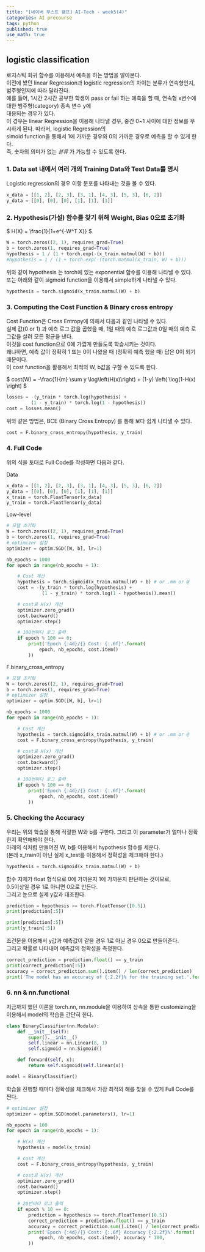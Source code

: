 ```yaml
---
title: "[네이버 부스트 캠프] AI-Tech - week5(4)"
categories: AI precourse
tags: python
published: true
use_math: true
---
```


## logistic classification

로지스틱 회귀 함수를 이용해서 예측을 하는 방법을 알아본다.  
이전에 봤던 linear Regression과 logistic regression의 차이는 분류가 연속형인지, 범주형인지에 따라 달라진다.  
예를 들어, 1시간 2시간 공부한 학생이 pass or fail 하는 예측을 할 때, 연속형 x변수에 대한 범주형(category) 종속 변수 y에  
대응되는 경우가 있다.  
이 경우는 linear Regression을 이용해 나타낼 경우, 중간 0~1 사이에 대한 정보를 무시하게 된다. 따라서, logistic Regression의  
simoid function을 통해서 1에 가까운 경우와 0의 가까운 경우로 예측을 할 수 있게 한다.  
즉, 숫자의 의미가 없는 _분류_ 가 가능할 수 있도록 한다.  

### 1. Data set 내에서 여러 개의 Training Data와 Test Data를 명시

  Logistic regression의 경우 이항 분포를 나타내는 것을 볼 수 있다.  

  ```python
  x_data = [[1, 2], [2, 3], [3, 1], [4, 3], [5, 3], [6, 2]]
  y_data = [[0], [0], [0], [1], [1], [1]]
  ```

### 2. Hypothesis(가설) 함수를 찾기 위해 Weight, Bias 0으로 초기화
  
  $ H(X) = \frac{1}{1+e^{-W^T X}} $

  ```python
  W = torch.zeros((2, 1), requires_grad=True)
  b = torch.zeros(1, requires_grad=True)
  hypothesis = 1 / (1 + torch.exp(-(x_train.matmul(W) + b)))
  #hypothesis = 1 / (1 + torch.exp(-(torch.matmul(x_train, W) + b)))
  ```

  위와 같이 hypothesis 는 torch에 있는 exponential 함수를 이용해 나타낼 수 있다.  
  또는 아래와 같이 sigmoid function을 이용해서 simple하게 나타낼 수 있다.  

  ```python
  hypothesis = torch.sigmoid(x_train.matmul(W) + b)
  ```

### 3. Computing the Cost Function & Binary cross entropy

  Cost Function은 Cross Entropy에 의해서 다음과 같인 나타낼 수 있다.  
  실제 값(0 or 1) 과 예측 로그 값을 곱했을 때, 1일 때의 예측 로그값과 0일 때의 예측 로그값을 살려 모든 평균을 낸다.  
  이것을 cost function으로 0에 가깝게 만들도록 학습시키는 것이다.  
  왜냐하면, 예측 값이 정확히 1 또는 0이 나왔을 때 (정확히 예측 했을 때) 답은 0이 되기 때문이다.  
  이 cost function을 활용해서 최적의 W, b값을 구할 수 있도록 한다.  

  $ cost(W) = -\frac{1}{m} \sum y \log\left(H(x)\right) + (1-y) \left( \log(1-H(x) \right) $

  ```python
  losses = -(y_train * torch.log(hypothesis) + 
           (1 - y_train) * torch.log(1 - hypothesis))
  cost = losses.mean()
  ```
  
  위와 같은 방법은, BCE (Binary Cross Entropy) 를 통해 보다 쉽게 나타낼 수 있다.  

  ```python
  cost = F.binary_cross_entropy(hypothesis, y_train)
  ```

### 4. Full Code
  
  위의 식을 토대로 Full Code를 작성하면 다음과 같다.  

Data

```python
x_data = [[1, 2], [2, 3], [3, 1], [4, 3], [5, 3], [6, 2]]
y_data = [[0], [0], [0], [1], [1], [1]]
x_train = torch.FloatTensor(x_data)
y_train = torch.FloatTensor(y_data)
```

Low-level

```python
# 모델 초기화
W = torch.zeros((2, 1), requires_grad=True)
b = torch.zeros(1, requires_grad=True)
# optimizer 설정
optimizer = optim.SGD([W, b], lr=1)

nb_epochs = 1000
for epoch in range(nb_epochs + 1):

    # Cost 계산
    hypothesis = torch.sigmoid(x_train.matmul(W) + b) # or .mm or @
    cost = -(y_train * torch.log(hypothesis) + 
             (1 - y_train) * torch.log(1 - hypothesis)).mean()

    # cost로 H(x) 개선
    optimizer.zero_grad()
    cost.backward()
    optimizer.step()

    # 100번마다 로그 출력
    if epoch % 100 == 0:
        print('Epoch {:4d}/{} Cost: {:.6f}'.format(
            epoch, nb_epochs, cost.item()
        ))
```

F.binary_cross_entropy

```python 
# 모델 초기화
W = torch.zeros((2, 1), requires_grad=True)
b = torch.zeros(1, requires_grad=True)
# optimizer 설정
optimizer = optim.SGD([W, b], lr=1)

nb_epochs = 1000
for epoch in range(nb_epochs + 1):

    # Cost 계산
    hypothesis = torch.sigmoid(x_train.matmul(W) + b) # or .mm or @
    cost = F.binary_cross_entropy(hypothesis, y_train)

    # cost로 H(x) 개선
    optimizer.zero_grad()
    cost.backward()
    optimizer.step()

    # 100번마다 로그 출력
    if epoch % 100 == 0:
        print('Epoch {:4d}/{} Cost: {:.6f}'.format(
            epoch, nb_epochs, cost.item()
        ))
```

### 5. Checking the Accuracy

우리는 위의 학습을 통해 적절한 W와 b를 구한다. 그리고 이 parameter가 얼마나 정확한지 확인해봐야 한다.  
아래의 식처럼 만들어진 W, b를 이용해서 hypothesis 함수를 세운다.  
(본래 x_train이 아닌 실제 x_test를 이용해서 정확성을 체크해야 한다.)

```python
hypothesis = torch.sigmoid(x_train.matmul(W) + b)
```

함수 자체가 float 형식으로 0에 가까운지 1에 가까운지 판단하는 것이므로,  
0.5이상일 경우 1로 아니면 0으로 만든다.  
그리고 눈으로 실제 y값과 대조한다.  

```python
prediction = hypothesis >= torch.FloatTensor([0.5])
print(prediction[:5])

print(prediction[:5])
print(y_train[:5])
```

조건문을 이용해서 y값과 예측값이 같을 경우 1로 아닐 경우 0으로 만들어준다.  
그리고 확률로 나타내어 예측값의 정확성을 측정한다.  

```python
correct_prediction = prediction.float() == y_train
print(correct_prediction[:5])
accuracy = correct_prediction.sum().item() / len(correct_prediction)
print('The model has an accuracy of {:2.2f}% for the training set.'.format(accuracy * 100))
```

### 6. nn & nn.functional

지금까지 했던 이론을 torch.nn, nn.module을 이용하여 상속을 통한 customizing을 이용해서 model의 학습을 간단히 한다.  

```python
class BinaryClassifier(nn.Module):
    def __init__(self):
        super().__init__()
        self.linear = nn.Linear(8, 1)
        self.sigmoid = nn.Sigmoid()

    def forward(self, x):
        return self.sigmoid(self.linear(x))
```

```python
model = BinaryClassifier()
```

학습을 진행할 때마다 정확성을 체크해서 가장 최적의 해를 찾을 수 있게 Full Code를 짠다.  

```python
# optimizer 설정
optimizer = optim.SGD(model.parameters(), lr=1)

nb_epochs = 100
for epoch in range(nb_epochs + 1):

    # H(x) 계산
    hypothesis = model(x_train)

    # cost 계산
    cost = F.binary_cross_entropy(hypothesis, y_train)

    # cost로 H(x) 개선
    optimizer.zero_grad()
    cost.backward()
    optimizer.step()
    
    # 20번마다 로그 출력
    if epoch % 10 == 0:
        prediction = hypothesis >= torch.FloatTensor([0.5])
        correct_prediction = prediction.float() == y_train
        accuracy = correct_prediction.sum().item() / len(correct_prediction)
        print('Epoch {:4d}/{} Cost: {:.6f} Accuracy {:2.2f}%'.format(
            epoch, nb_epochs, cost.item(), accuracy * 100,
        ))

```
